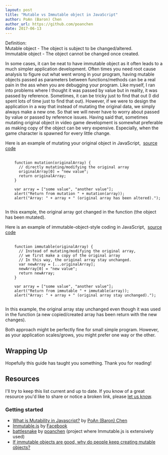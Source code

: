 ```yaml
---
layout: post
title: "Mutable vs Immutable object in JavaScript"
author: PoAn (Baron) Chen
author_url: https://github.com/poanchen
date: 2017-06-13
---
```

Definition:<br>
Mutable object - The object is subject to be changed/altered.<br>
Immutable object - The object cannot be changed once created.

In some cases, it can be neat to have immutable object as it often leads to a much simpler application development. Often times you need root cause analysis to figure out what went wrong in your program, having mutable objects passed as parameters between functions/methods can be a real pain in the ass when you are debugging your program. Like myself, I ran into problems where I thought it was passed by value but in reality, it was passed by reference. Sometimes, it can be tricky just to find that out (I did spent lots of time just to find that out). However, if we were to design the application in a way that instead of mutating the original data, we simply always make a new one. So that we will never have to worry about passed by value or passed by reference issues. Having said that, sometimes mutating original object in video game development is somewhat preferable as making copy of the object can be very expensive. Especially, when the game character is spawned for every little change.

Here is an example of mutating your original object in JavaScript,&nbsp;&nbsp;<a href="https://github.com/poanchen/code-for-blog/blob/master/2017/06/13/mutable-vs-Immutable-object-in-JavaScript/mutation-sample.js" target="_blank">source code</a>

<pre>
  <code class="javascript">
    function mutation(originalArray) {
      // directly mutating/modifying the original array
      originalArray[0] = "new value";
      return originalArray;
    }
 
    var array = ["some value", "another value"];
    alert("Return from mutation " + mutation(array));
    alert("Array: " + array + " (original array has been altered).");
  </code>
</pre>

In this example, the original array got changed in the function (the object has been mutated).

Here is an example of immutable-object-style coding in JavaScript,&nbsp;&nbsp;<a href="https://github.com/poanchen/code-for-blog/blob/master/2017/06/13/mutable-vs-Immutable-object-in-JavaScript/immutable-sample.js" target="_blank">source code</a>

<pre>
  <code class="javascript">
    function immutable(originalArray) {
      // Instead of mutating/modifying the original array,
      // we first make a copy of the original array
      // In this way, the original array stay unchanged.
      var newArray = [...originalArray];
      newArray[0] = "new value";
      return newArray;
    }

    var array = ["some value", "another value"];
    alert("Return from immutable " + immutable(array));
    alert("Array: " + array + " (original array stay unchanged).");
  </code>
</pre>

In this example, the original array stay unchanged even though it was used in the function (a new copied/created array has been return with the new changes).

Both approach might be perfectly fine for small simple program. However, as your application scales/grows, you might prefer one way or the other.

## Wrapping Up

Hopefully this guide has taught you something. Thank you for reading! 

## Resources

I'll try to keep this list current and up to date. If you know of a great resource you'd like to share or notice a broken link, please [let us know](https://github.com/poanchen/poanchen.github.io/issues).

### Getting started

* [What is Mutability in Javascript?](https://www.quora.com/What-is-Mutability-in-Javascript/answer/PoAn-Baron-Chen-1) by [PoAn (Baron) Chen](https://www.quora.com/profile/PoAn-Baron-Chen-1)
* [Immutable.js](https://facebook.github.io/immutable-js/) by [Facebook](https://github.com/facebook)
* [battlesnake](https://github.com/poanchen/battlesnake) by [poanchen](https://github.com/poanchen) (project where Immutable.js is extensively used)
* [If immutable objects are good, why do people keep creating mutable objects?](https://softwareengineering.stackexchange.com/questions/151733/if-immutable-objects-are-good-why-do-people-keep-creating-mutable-objects)